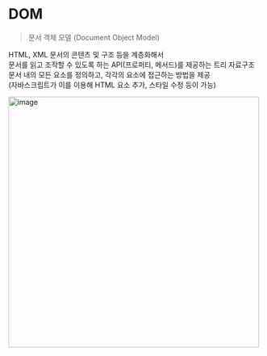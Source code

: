 # DOM

> 문서 객체 모델 (Document Object Model)

HTML, XML 문서의 콘텐츠 및 구조 등을 계층화해서  
문서를 읽고 조작할 수 있도록 하는 API(프로퍼티, 메서드)를 제공하는 트리 자료구조  
문서 내의 모든 요소를 정의하고, 각각의 요소에 접근하는 방법을 제공  
(자바스크립트가 이를 이용해 HTML 요소 추가, 스타일 수정 등이 가능)

<img width="497" alt="image" src="https://github.com/realzu/memo/assets/97022695/3e8e3e4a-5be7-4e45-9962-cd319d64a153">
